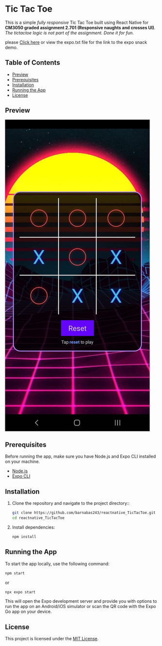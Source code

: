 # Tic Tac Toe

This is a simple *fully responsive* Tic Tac Toe built using React Native for **CM3050 graded assignment 2.701 (Responsive naughts and crosses UI)**. 
*The tictactoe logic is not part of the assignment. Done it for fun.*

please [Click here](https://snack.expo.dev/@barnabas243/tictactoe) or view the expo.txt file for the link to the expo snack demo.

## Table of Contents
- [Preview](#preview)
- [Prerequisites](#prerequisites)
- [Installation](#installation)
- [Running the App](#running-the-app)
- [License](#license)

## Preview

![Tic Tac Toe Demo](screenshot.jpg)


## Prerequisites

Before running the app, make sure you have Node.js and Expo CLI installed on your machine.

- [Node.js](https://nodejs.org/)
- [Expo CLI](https://docs.expo.dev/get-started/installation/)

## Installation

1. Clone the repository and navigate to the project directory::

    ```bash
    git clone https://github.com/barnabas243/reactnative_TicTacToe.git
    cd reactnative_TicTacToe
    ```

2. Install dependencies:

    ```bash
    npm install
    ```

## Running the App

To start the app locally, use the following command:

   ```bash
   npm start
   ```
   or
   ```bash
   npx expo start
   ```

This will open the Expo development server and provide you with options to run the app on an Android/iOS simulator or scan the QR code with the Expo Go app on your device.

## License

This project is licensed under the [MIT License](LICENSE).
